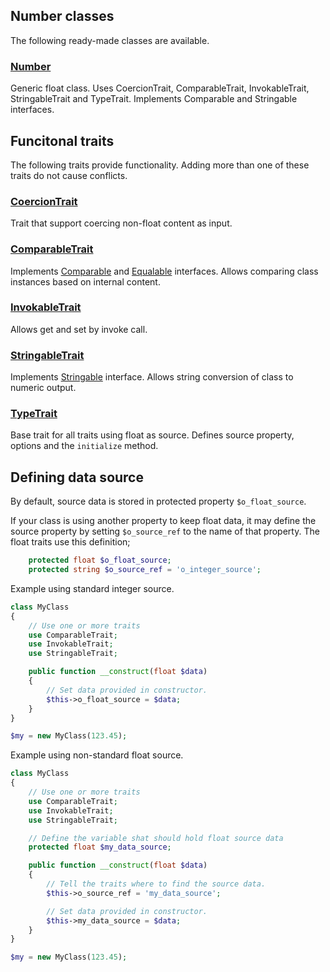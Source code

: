 ## Number classes

The following ready-made classes are available.

### [Number](Number/Integer.md)

Generic float class.
Uses CoercionTrait, ComparableTrait, InvokableTrait, StringableTrait and TypeTrait.
Implements Comparable and Stringable interfaces.


## Funcitonal traits

The following traits provide functionality. Adding more than one of these traits do not cause conflicts.

### [CoercionTrait](Number/CoercionTrait.md)

Trait that support coercing non-float content as input.

### [ComparableTrait](Number/ComparableTrait.md)

Implements [Comparable](https://github.com/sirn-se/phrity-comparison) and [Equalable](https://github.com/sirn-se/phrity-comparison) interfaces.
Allows comparing class instances based on internal content.

### [InvokableTrait](Number/InvokableTrait.md)

Allows get and set by invoke call.

### [StringableTrait](Number/StringableTrait.md)

Implements [Stringable](https://www.php.net/manual/en/class.stringable) interface.
Allows string conversion of class to numeric output.

### [TypeTrait](Number/TypeTrait.md)

Base trait for all traits using float as source.
Defines source property, options and the `initialize` method.


## Defining data source

By default, source data is stored in protected property `$o_float_source`.

If your class is using another property to keep float data, it may define the source property by setting
`$o_source_ref` to the name of that property. The float traits use this definition;

```php
    protected float $o_float_source;
    protected string $o_source_ref = 'o_integer_source';
```

Example using standard integer source.

```php
class MyClass
{
    // Use one or more traits
    use ComparableTrait;
    use InvokableTrait;
    use StringableTrait;

    public function __construct(float $data)
    {
        // Set data provided in constructor.
        $this->o_float_source = $data;
    }
}

$my = new MyClass(123.45);
```

Example using non-standard float source.
```php
class MyClass
{
    // Use one or more traits
    use ComparableTrait;
    use InvokableTrait;
    use StringableTrait;

    // Define the variable shat should hold float source data
    protected float $my_data_source;

    public function __construct(float $data)
    {
        // Tell the traits where to find the source data.
        $this->o_source_ref = 'my_data_source';

        // Set data provided in constructor.
        $this->my_data_source = $data;
    }
}

$my = new MyClass(123.45);
```